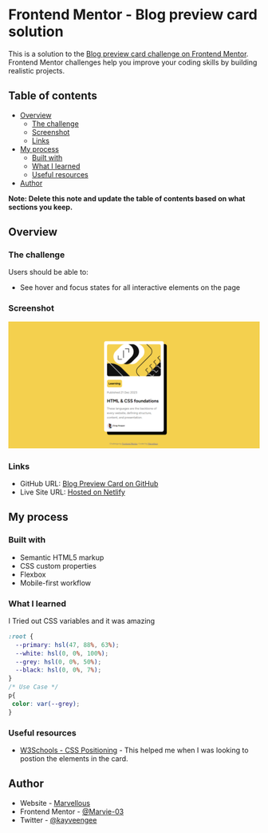 # Frontend Mentor - Blog preview card solution

This is a solution to the [Blog preview card challenge on Frontend Mentor](https://www.frontendmentor.io/challenges/blog-preview-card-ckPaj01IcS). Frontend Mentor challenges help you improve your coding skills by building realistic projects. 

## Table of contents

- [Overview](#overview)
  - [The challenge](#the-challenge)
  - [Screenshot](#screenshot)
  - [Links](#links)
- [My process](#my-process)
  - [Built with](#built-with)
  - [What I learned](#what-i-learned)
  - [Useful resources](#useful-resources)
- [Author](#author)

**Note: Delete this note and update the table of contents based on what sections you keep.**

## Overview

### The challenge

Users should be able to:

- See hover and focus states for all interactive elements on the page

### Screenshot

![](./assets/images/image.png)

### Links

- GitHub URL: [Blog Preview Card on GitHub](https://github.com/Marvie-03/BlogPreviewCard-FrontendMentor)
- Live Site URL: [Hosted on Netlify](https://blog-card-fem.netlify.app/)

## My process

### Built with

- Semantic HTML5 markup
- CSS custom properties
- Flexbox
- Mobile-first workflow


### What I learned

I Tried out CSS variables and it was amazing

```css
:root {
  --primary: hsl(47, 88%, 63%);
  --white: hsl(0, 0%, 100%);
  --grey: hsl(0, 0%, 50%);
  --black: hsl(0, 0%, 7%);
}
/* Use Case */
p{
 color: var(--grey);
}
```


### Useful resources

- [W3Schools - CSS Positioning](https://www.w3schools.com/css/css_positioning.asp) - This helped me when I was looking to postion the elements in the card.

## Author

- Website - [Marvellous](https://portfolio-marvel.netlify.app/)
- Frontend Mentor - [@Marvie-03](https://www.frontendmentor.io/profile/Marvie-03)
- Twitter - [@kayveengee](https://www.twitter.com/kayveengee)


